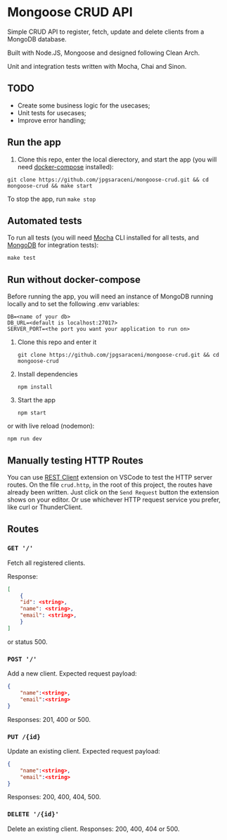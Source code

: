 # Mongoose CRUD API

Simple CRUD API to register, fetch, update and delete clients from a MongoDB database.

Built with Node.JS, Mongoose and designed following Clean Arch.

Unit and integration tests written with Mocha, Chai and Sinon.

## TODO

* Create some business logic for the usecases;
* Unit tests for usecases;
* Improve error handling;

## Run the app

1. Clone this repo, enter the local dierectory, and start the app (you will need [docker-compose](https://docs.docker.com/compose/install/) installed):

```shell
git clone https://github.com/jpgsaraceni/mongoose-crud.git && cd mongoose-crud && make start
```

To stop the app, run `make stop`

## Automated tests

To run all tests (you will need [Mocha](https://mochajs.org/) CLI installed for all tests, and [MongoDB](https://www.mongodb.com/try/download/community) for integration tests):

```shell
make test
```

## Run without docker-compose

Before running the app, you will need an instance of MongoDB running locally and to set the following .env variables:

```env
DB=<name of your db>
DB_URL=<default is localhost:27017>
SERVER_PORT=<the port you want your application to run on>
```

1. Clone this repo and enter it

    ```shell
    git clone https://github.com/jpgsaraceni/mongoose-crud.git && cd mongoose-crud
    ```

2. Install dependencies

    ```shell
    npm install
    ```

3. Start the app

    ```shell
    npm start
    ```

or with live reload (nodemon):

```shell
npm run dev
```

## Manually testing HTTP Routes

You can use [REST Client](https://github.com/Huachao/vscode-restclient) extension on VSCode to test the HTTP server routes. On the file `crud.http`, in the root of this project, the routes have already been written. Just click on the `Send Request` button the extension shows on your editor. Or use whichever HTTP request service you prefer, like curl or ThunderClient.

## Routes

### `GET '/'`

Fetch all registered clients.

Response:

```json
[
    {
    "id": <string>,
    "name": <string>,
    "email": <string>,
    }
]
```

or status 500.

### `POST '/'`

Add a new client. Expected request payload:

```json
{
    "name":<string>,
    "email":<string>
}
```

Responses: 201, 400 or 500.

### `PUT /{id}`

Update an existing client. Expected request payload:

```json
{
    "name":<string>,
    "email":<string>
}
```

Responses: 200, 400, 404, 500.

### `DELETE '/{id}'`

Delete an existing client. Responses: 200, 400, 404 or 500.
